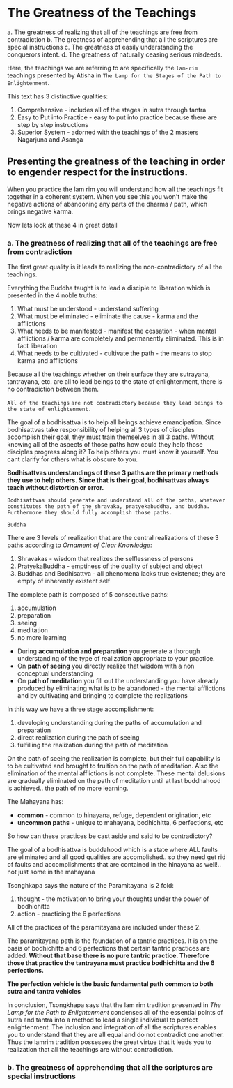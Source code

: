 # The Greatness of the Teachings

a. The greatness of realizing that all of the teachings are free from contradiction
b. The greatness of apprehending that all the scriptures are special instructions
c. The greatness of easily understanding the conquerors intent.
d. The greatness of naturally ceasing serious misdeeds.

Here, the teachings we are referring to are specifically the `lam-rim` teachings presented by Atisha in `The Lamp for the Stages of the Path to Enlightenment`.

This text has 3 distinctive qualities:

1. Comprehensive - includes all of the stages in sutra through tantra
2. Easy to Put into Practice - easy to put into practice because there are step by step instructions
3. Superior System	- adorned with the teachings of the 2 masters Nagarjuna and Asanga


## Presenting the greatness of the teaching in order to engender respect for the instructions.

When you practice the lam rim you will understand how all the teachings fit together in a coherent system. When you see this you won't make the negative actions of abandoning any parts of the dharma / path, which brings negative karma. 

Now lets look at these 4 in great detail

### a. The greatness of realizing that all of the teachings are free from contradiction

The first great quality is it leads to realizing the non-contradictory of all the teachings.

Everything the Buddha taught is to lead a disciple to liberation which is presented in the 4 noble truths:

1. What must be understood - understand suffering
2. What must be eliminated - eliminate the cause - karma and the afflictions
3. What needs to be manifested - manifest the cessation - when mental afflictions / karma are completely and permanently eliminated. This is in fact liberation
4. What needs to be cultivated - cultivate the path - the means to stop karma and afflictions

Because all the teachings whether on their surface they are sutrayana, tantrayana, etc. are all to lead beings to the state of enlightenment, there is no contradiction between them.

`All of the teachings` `are not contradictory` `because they lead beings to the state of enlightenment.`

The goal of a bodhisattva is to help all beings achieve emancipation. Since bodhisattvas take responsibility of helping all 3 types of disciples accomplish their goal, they must train themselves in all 3 paths. Without knowing all of the aspects of those paths how could they help those disciples progress along it? To help others you must know it yourself. You cant clarify for others what is obscure to you.

**Bodhisattvas understandings of these 3 paths are the primary methods they use to help others. Since that is their goal, bodhisattvas always teach without distortion or error.**


```
Bodhisattvas should generate and understand all of the paths, whatever constitutes the path of the shravaka, pratyekabuddha, and buddha. Furthermore they should fully accomplish those paths.

Buddha
```

There are 3 levels of realization that are the central realizations of these 3 paths according to *Ornament of Clear Knowledge*:

1. Shravakas - wisdom that realizes the selflessness of persons
2. PratyekaBuddha - emptiness of the duality of subject and object
3. Buddhas and Bodhisattva - all phenomena lacks true existence; they are empty of inherently existent self

The complete path is composed of 5 consecutive paths:

1. accumulation
2. preparation
3. seeing
4. meditation
5. no more learning

- During **accumulation and preparation** you generate a thorough understanding of the type of realization appropriate to your practice. 
- On **path of seeing** you directly realize that wisdom with a non conceptual understanding
- On **path of meditation** you fill out the understanding you have already produced by eliminating what is to be abandoned - the mental afflictions and by cultivating and bringing to complete the realizations

In this way we have a three stage accomplishment:

1. developing understanding during the paths of accumulation and preparation 
2. direct realization during the path of seeing
3. fulfilling the realization during the path of meditation

On the path of seeing the realization is complete, but their full capability is to be cultivated and brought to fruition on the path of meditation. Also the elimination of the mental afflictions is not complete. These mental delusions are gradually eliminated on the path of meditation until at last buddhahood is achieved.. the path of no more learning.

The Mahayana has:  

- **common** - common to hinayana, refuge, dependent origination, etc
- **uncommon paths** - unique to mahayana, bodhichitta, 6 perfections, etc 

So how can these practices be cast aside and said to be contradictory?

The goal of a bodhisattva is buddahood which is a state where ALL faults are eliminated and all good qualities are accomplished.. so they need get rid of faults and accomplishments that are contained in the hinayana as well!..  not just some in the mahayana

Tsonghkapa says the nature of the Paramitayana is 2 fold:

1. thought - the motivation to bring your thoughts under the power of bodhichitta
2. action - practicing the 6 perfections

All of the practices of the paramitayana are included under these 2. 

The paramitayana path is the foundation of a tantric practices. It is on the basis of bodhichitta and 6 perfections that certain tantric practices are added. **Without that base there is no pure tantric practice. Therefore those that practice the tantrayana must practice bodhichitta and the 6 perfections.**

**The perfection vehicle is the basic fundamental path common to both sutra and tantra vehicles**

In conclusion, Tsongkhapa says that the lam rim tradition presented in *The Lamp for the Path to Enlightenment* condenses all of the essential points of sutra and tantra into a method to lead a single individual to perfect enlightenment. The inclusion and integration of all the scriptures enables you to understand that they are all equal and do not contradict one another. Thus the lamrim tradition possesses the great virtue that it leads you to realization that all the teachings are without contradiction.

### b. The greatness of apprehending that all the scriptures are special instructions

